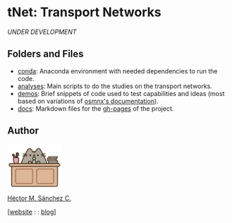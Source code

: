 # tNet: Transport Networks

*UNDER DEVELOPMENT*

##  Folders and Files

* [conda](./conda/): Anaconda environment with needed dependencies to run the code.
* [analyses](./analyses/): Main scripts to do the studies on the transport networks.
* [demos](./demos/): Brief snippets of code used to test capabilities and ideas (most based on variations of [osmnx's documentation](https://github.com/gboeing/osmnx)).
* [docs](./docs/): Markdown files for the [gh-pages](https://chipdelmal.github.io/tNet/) of the project.

##  Author

<img src="./docs/media/pusheen.jpg" height="100px" align="middle"><br>

[Héctor M. Sánchez C.](https://chipdelmal.github.io/)

[[website](https://chipdelmal.github.io/) : : [blog](https://chipdelmal.github.io/blog/)]
